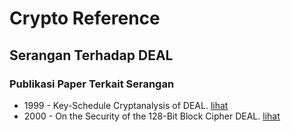 # Crypto Reference

## Serangan Terhadap DEAL

### Publikasi Paper Terkait Serangan

* 1999 - Key-Schedule Cryptanalysis of DEAL. [lihat](1999.kelsey_schneier.pdf)
* 2000 - On the Security of the 128-Bit Block Cipher DEAL. [lihat](2000.lucks.pdf)
